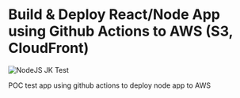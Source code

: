 # Build & Deploy React/Node App using Github Actions to AWS (S3, CloudFront)

![NodeJS JK Test](https://github.com/jayknyn/github-actions-aws/workflows/NodeJS%20JK%20Test/badge.svg?branch=master)

POC test app using github actions to deploy node app to AWS
